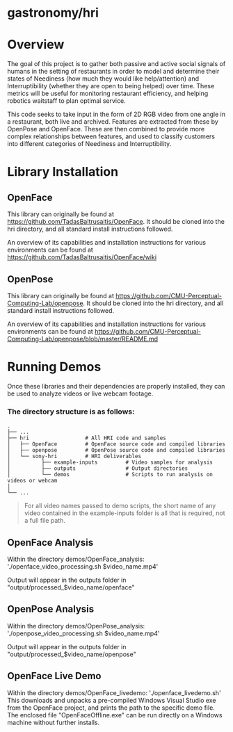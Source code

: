 # gastronomy/hri

Overview
======

The goal of this project is to gather both passive and active social signals of humans in the setting of restaurants in order to model and determine their states of Neediness (how much they would like help/attention) and Interruptibility (whether they are open to being helped) over time. These metrics will be useful for monitoring restaurant efficiency, and helping robotics waitstaff to plan optimal service.

This code seeks to take input in the form of 2D RGB video from one angle in a restaurant, both live and archived. Features are extracted from these by OpenPose and OpenFace. These are then combined to provide more complex relationships between features, and used to classify customers into different categories of Neediness and Interruptibility.

Library Installation
======

OpenFace
---------
This library can originally be found at https://github.com/TadasBaltrusaitis/OpenFace. It should be cloned into the hri directory, and all standard install instructions followed.

An overview of its capabilities and installation instructions for various environments can be found at https://github.com/TadasBaltrusaitis/OpenFace/wiki

OpenPose
---------
This library can originally be found at https://github.com/CMU-Perceptual-Computing-Lab/openpose. It should be cloned into the hri directory, and all standard install instructions followed.

An overview of its capabilities and installation instructions for various environments can be found at https://github.com/CMU-Perceptual-Computing-Lab/openpose/blob/master/README.md

Running Demos
======
Once these libraries and their dependencies are properly installed, they can be used to analyze videos or live webcam footage.


### The directory structure is as follows:
    .
    ├── ...
    ├── hri                  # All HRI code and samples
    │   ├── OpenFace         # OpenFace source code and compiled libraries
    │   ├── openpose         # OpenPose source code and compiled libraries
    │   └── sony-hri         # HRI deliverables
    │          ├── example-inputs         # Video samples for analysis
    │          ├── outputs                # Output directories
    │          └── demos                  # Scripts to run analysis on videos or webcam
    │   
    └── ...

> For all video names passed to demo scripts, the short name of any video contained in the example-inputs folder is all that is required, not a full file path.

OpenFace Analysis
---------
Within the directory demos/OpenFace_analysis:
'./openface_video_processing.sh $video_name.mp4'

Output will appear in the outputs folder in "output/processed_$video_name/openface"

OpenPose Analysis 
---------
Within the directory demos/OpenPose_analysis:
'./openpose_video_processing.sh $video_name.mp4'

Output will appear in the outputs folder in "output/processed_$video_name/openpose"

OpenFace Live Demo
---------
Within the directory demos/OpenFace_livedemo:
'./openface_livedemo.sh'
This downloads and unpacks a pre-compiled Windows Visual Studio exe from the OpenFace project, and prints the path to the specific demo file. The enclosed file "OpenFaceOffline.exe" can be run directly on a Windows machine without further installs.



